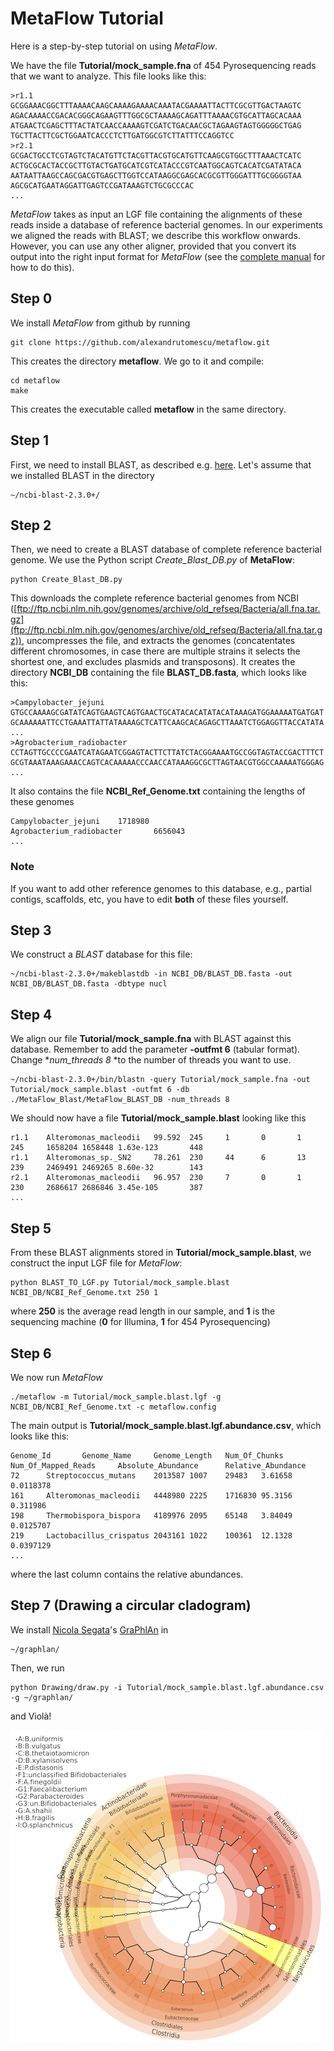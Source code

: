 # MetaFlow Tutorial

Here is a step-by-step tutorial on using *MetaFlow*. 

We have the file **Tutorial/mock_sample.fna** of 454 Pyrosequencing reads that we want to analyze. This file looks like this:

	>r1.1 
	GCGGAAACGGCTTTAAAACAAGCAAAAGAAAACAAATACGAAAATTACTTCGCGTTGACTAAGTC
	AGACAAAACCGACACGGGCAGAAGTTTGGCGCTAAAAGCAGATTTAAAACGTGCATTAGCACAAA
	ATGAACTCGAGCTTTACTATCAACCAAAAGTCGATCTGACAACGCTAGAAGTAGTGGGGGCTGAG
	TGCTTACTTCGCTGGAATCACCCTCTTGATGGCGTCTTATTTCCAGGTCC
	>r2.1 
	GCGACTGCCTCGTAGTCTACATGTTCTACGTTACGTGCATGTTCAAGCGTGGCTTTAAACTCATC
	ACTGCGCACTACCGCTTGTACTGATGCATCGTCATACCCGTCAATGGCAGTCACATCGATATACA
	AATAATTAAGCCAGCGACGTGAGCTTGGTCCATAAGGCGAGCACGCGTTGGGATTTGCGGGGTAA
	AGCGCATGAATAGGATTGAGTCCGATAAAGTCTGCGCCCAC
	...

*MetaFlow* takes as input an LGF file containing the alignments of these reads inside a database of reference bacterial genomes. In our experiments we aligned the reads with BLAST; we describe this workflow onwards. However, you can use any other aligner, provided that you convert its output into the right input format for *MetaFlow* (see the [complete manual](https://github.com/alexandrutomescu/metaflow/blob/master/MANUAL.md) for how to do this).

## Step 0

We install *MetaFlow* from github by running

	git clone https://github.com/alexandrutomescu/metaflow.git
	
This creates the directory **metaflow**. We go to it and compile:

	cd metaflow
	make

This creates the executable called **metaflow** in the same directory.


## Step 1 

First, we need to install BLAST, as described e.g. [here](https://blast.ncbi.nlm.nih.gov/Blast.cgi?PAGE_TYPE=BlastDocs&DOC_TYPE=Download). Let's assume that we installed BLAST in the directory

	~/ncbi-blast-2.3.0+/

## Step 2

Then, we need to create a BLAST database of complete reference bacterial genome. We use the Python script *Create_Blast_DB.py* of **MetaFlow**:

	python Create_Blast_DB.py
	
This downloads the complete reference bacterial genomes from NCBI ([ftp://ftp.ncbi.nlm.nih.gov/genomes/archive/old_refseq/Bacteria/all.fna.tar.gz](ftp://ftp.ncbi.nlm.nih.gov/genomes/archive/old_refseq/Bacteria/all.fna.tar.gz)), uncompresses the file, and extracts the genomes (concatentates different chromosomes, in case there are multiple strains it selects the shortest one, and excludes plasmids and transposons). It creates the directory **NCBI_DB** containing the file **BLAST_DB.fasta**, which looks like this:

	>Campylobacter_jejuni
	GTGCCAAAAGCGATATCAGTGAAGTCAGTGAACTGCATACACATATACATAAAGATGGAAAAATGATGAT
	GCAAAAAATTCCTGAAATTATTATAAAAGCTCATTCAAGCACAGAGCTTAAATCTGGAGGTTACCATATA
	...
	>Agrobacterium_radiobacter
	CCTAGTTGCCCCGAATCATAGAATCGGAGTACTTCTTATCTACGGAAAATGCCGGTAGTACCGACTTTCT
	GCGTAAATAAAGAAACCAGTCACAAAAACCCAACCATAAAGGCGCTTAGTAACGTGGCCAAAAATGGGAG
	...
It also contains the file **NCBI_Ref_Genome.txt** containing the lengths of these genomes

	Campylobacter_jejuni    1718980
	Agrobacterium_radiobacter       6656043
	...

### Note

If you want to add other reference genomes to this database, e.g., partial contigs, scaffolds, etc, you have to edit **both** of these files yourself. 

## Step 3

We construct a *BLAST* database for this file:

	~/ncbi-blast-2.3.0+/makeblastdb -in NCBI_DB/BLAST_DB.fasta -out NCBI_DB/BLAST_DB.fasta -dbtype nucl

## Step 4

We align our file **Tutorial/mock_sample.fna** with BLAST against this database. Remember to add the parameter **-outfmt 6** (tabular format). Change **num_threads 8* *to the number of threads you want to use.

	~/ncbi-blast-2.3.0+/bin/blastn -query Tutorial/mock_sample.fna -out Tutorial/mock_sample.blast -outfmt 6 -db ./MetaFlow_Blast/MetaFlow_BLAST_DB -num_threads 8

We should now have a file **Tutorial/mock_sample.blast** looking like this

	r1.1    Alteromonas_macleodii   99.592  245     1       0       1       245     1658204 1658448 1.63e-123       448
	r1.1    Alteromonas_sp._SN2     78.261  230     44      6       13      239     2469491 2469265 8.60e-32        143
	r2.1    Alteromonas_macleodii   96.957  230     7       0       1       230     2686617 2686846 3.45e-105       387
	...

## Step 5

From these BLAST alignments stored in **Tutorial/mock_sample.blast**, we construct the input LGF file for *MetaFlow*:

	python BLAST_TO_LGF.py Tutorial/mock_sample.blast NCBI_DB/NCBI_Ref_Genome.txt 250 1

where **250** is the average read length in our sample, and **1** is the sequencing machine (**0** for Illumina, **1** for 454 Pyrosequencing)

## Step 6

We now run *MetaFlow* 

	./metaflow -m Tutorial/mock_sample.blast.lgf -g NCBI_DB/NCBI_Ref_Genome.txt -c metaflow.config
	
The main output is **Tutorial/mock_sample.blast.lgf.abundance.csv**, which looks like this:

	Genome_Id       Genome_Name     Genome_Length   Num_Of_Chunks   Num_Of_Mapped_Reads     Absolute_Abundance      Relative_Abundance
	72      Streptococcus_mutans    2013587 1007    29483   3.61658 0.0118378
	161     Alteromonas_macleodii   4448980 2225    1716830 95.3156 0.311986
	198     Thermobispora_bispora   4189976 2095    65148   3.84049 0.0125707
	219     Lactobacillus_crispatus 2043161 1022    100361  12.1328 0.0397129
	...

where the last column contains the relative abundances.

## Step 7 (Drawing a circular cladogram)

We install [Nicola Segata](http://cibiocm.bitbucket.org)'s [GraPhlAn](https://bitbucket.org/nsegata/graphlan/src) in

	~/graphlan/

Then, we run

	python Drawing/draw.py -i Tutorial/mock_sample.blast.lgf.abundance.csv -g ~/graphlan/
	
and Violà!

![Example tree image](Drawing/tree_stool_sample.png)